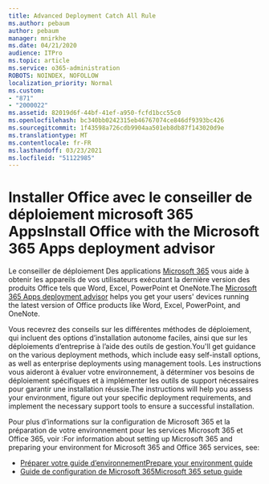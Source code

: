 ```yaml
---
title: Advanced Deployment Catch All Rule
ms.author: pebaum
author: pebaum
manager: mnirkhe
ms.date: 04/21/2020
audience: ITPro
ms.topic: article
ms.service: o365-administration
ROBOTS: NOINDEX, NOFOLLOW
localization_priority: Normal
ms.custom:
- "871"
- "2000022"
ms.assetid: 82019d6f-44bf-41ef-a950-fcfd1bcc55c0
ms.openlocfilehash: bc340bb0242315eb46767074ce846df9393bc426
ms.sourcegitcommit: 1f43598a726cdb9904aa501eb8db87f143020d9e
ms.translationtype: MT
ms.contentlocale: fr-FR
ms.lasthandoff: 03/23/2021
ms.locfileid: "51122985"
---
```

# <a name="install-office-with-the-microsoft-365-apps-deployment-advisor"></a><span data-ttu-id="23df4-102">Installer Office avec le conseiller de déploiement microsoft 365 Apps</span><span class="sxs-lookup"><span data-stu-id="23df4-102">Install Office with the Microsoft 365 Apps deployment advisor</span></span>

<span data-ttu-id="23df4-103">Le conseiller de déploiement Des applications [Microsoft 365](https://go.microsoft.com/fwlink/?linkid=2145748) vous aide à obtenir les appareils de vos utilisateurs exécutant la dernière version des produits Office tels que Word, Excel, PowerPoint et OneNote.</span><span class="sxs-lookup"><span data-stu-id="23df4-103">The [Microsoft 365 Apps deployment advisor](https://go.microsoft.com/fwlink/?linkid=2145748) helps you get your users' devices running the latest version of Office products like Word, Excel, PowerPoint, and OneNote.</span></span>
  
<span data-ttu-id="23df4-104">Vous recevrez des conseils sur les différentes méthodes de déploiement, qui incluent des options d’installation autonome faciles, ainsi que sur les déploiements d’entreprise à l’aide des outils de gestion.</span><span class="sxs-lookup"><span data-stu-id="23df4-104">You'll get guidance on the various deployment methods, which include easy self-install options, as well as enterprise deployments using management tools.</span></span> <span data-ttu-id="23df4-105">Les instructions vous aideront à évaluer votre environnement, à déterminer vos besoins de déploiement spécifiques et à implémenter les outils de support nécessaires pour garantir une installation réussie.</span><span class="sxs-lookup"><span data-stu-id="23df4-105">The instructions will help you assess your environment, figure out your specific deployment requirements, and implement the necessary support tools to ensure a successful installation.</span></span>
  
<span data-ttu-id="23df4-106">Pour plus d’informations sur la configuration de Microsoft 365 et la préparation de votre environnement pour les services Microsoft 365 et Office 365, voir :</span><span class="sxs-lookup"><span data-stu-id="23df4-106">For information about setting up Microsoft 365 and preparing your environment for Microsoft 365 and Office 365 services, see:</span></span>

- [<span data-ttu-id="23df4-107">Préparer votre guide d’environnement</span><span class="sxs-lookup"><span data-stu-id="23df4-107">Prepare your environment guide</span></span>](https://go.microsoft.com/fwlink/?linkid=2005213)
- [<span data-ttu-id="23df4-108">Guide de configuration de Microsoft 365</span><span class="sxs-lookup"><span data-stu-id="23df4-108">Microsoft 365 setup guide</span></span>](https://go.microsoft.com/fwlink/?linkid=2072646)
